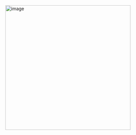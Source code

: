 <img width="390" alt="image" src="https://github.com/user-attachments/assets/07d25a97-bc8b-4c40-9862-0082f21f1aa3">
